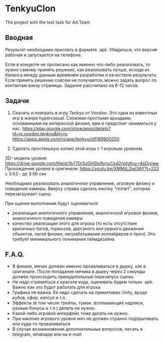 # TenkyuClon
The project with the test task for Ad.Team

## Вводная

Результат необходимо прислать в формате .apk. Убедиться, что версия рабочая и запускается на телефоне.

Если в концепте не прописано как именно что-либо реализовать, то нужно самому принять решение, как реализовать лучше, исходя из баланса между данным временем разработки и качеством результата. Если принять решение совсем не получается, можно задать вопрос по контактам внизу страницы.
Задание рассчитано на 6-12 часов. 

## Задачи

1. Скачать и поиграть в игру Tenkyo от Voodoo. Это одна из известных игр в жанре hypercasual. Схожими простыми аркадами, основанными на интересной физике, вам и предстоит заниматься у нас.
https://play.google.com/store/apps/details?id=io.voodoo.tenkyu&hl=ru
https://apps.apple.com/ru/app/tenkyu/id1189800250

2. Сделать простенькую копию этой игры с 1 игровым уровнем.

3D- модель уровня: https://drive.google.com/file/d/1b77Dr5zDHSIv9ynuCsd2npIgfcu-r4sD/view
Прохождение уровня в оригинале: https://youtu.be/XMMd_0wj3AY?t=233 с 3:53 - до 3:56 сек

Необходимо реализовать аналогичное управление, игровую физику и поведение камеры.
Вверху справа сделать кнопку “restart”, которая перезагружает сцену.

При оценке выполнения будут оцениваться:
- реализация аналогичного управления, аналогичной игровой физики, аналогичного поведения камеры
- качество реализации этого для игрока (то есть отсутствие критичных багов, тормозов, дерганого или рваного движения объектов, лагов физики, несрабатывания коллайдеров и проч). Это требует минимального понимания геймдизайна


## F.A.Q.
- В финале, мячик должен именно проваливаться в дырку, как в оригинале. После попадания мячика в дырку через 2 секунды должен происходить принудительный перезапуск сцены.
- Не надо стремиться к красоте кода, оценивать будем только .apk. Важно как это будет работать для игрока
- Графика не важна. Ее надо сделать на примитивах Unity, вроде кубов, сфер, капсул и т.п. 
- Эффекты (в том числе трейлы, туман, всплывающие надписи, разные бонусы и т.п.) делать не нужно. 
- Какой-либо игровой интерфейс тоже делать не нужно.
- При наклоне игрового уровня мяч не должен странно подпрыгивать или куда-то проваливаться
- В случае возникновения дополнительных вопросов, писать в telegram, whatsapp или на e-mail
